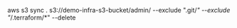 aws s3 sync . s3://demo-infra-s3-bucket/admin/ --exclude ".git/*" --exclude "*/.terraform/*" --delete

